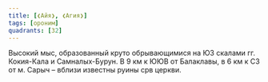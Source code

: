 ```yaml
---
title: [❮Айя❯, ❮Агия❯]
tags: [ороним]
quadrants: [З2]
---
```


Высокий мыс, образованный круто обрывающимися на ЮЗ скалами гг. Кокия-Кала и
Самналых-Бурун. В 9 км к ЮЮВ от Балаклавы, в 6 км к СЗ от м. Сарыч – вблизи
известны руины срв церкви.
